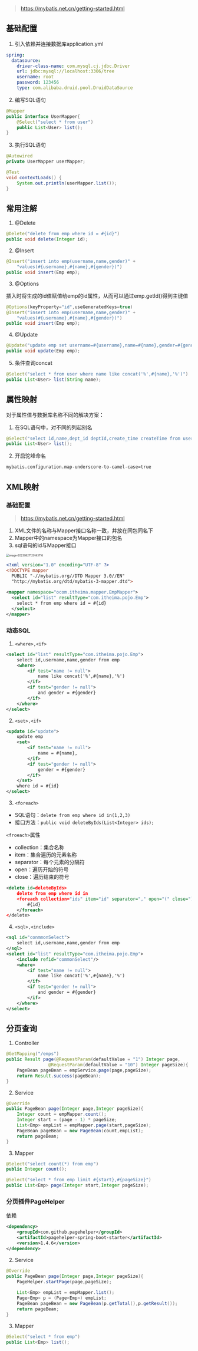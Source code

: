 > https://mybatis.net.cn/getting-started.html

## 基础配置

1. 引入依赖并连接数据库application.yml

```yml
spring:
  datasource:
    driver-class-name: com.mysql.cj.jdbc.Driver
    url: jdbc:mysql://localhost:3306/tree
    username: root
    password: 123456
    type: com.alibaba.druid.pool.DruidDataSource
```

2. 编写SQL语句

```java
@Mapper
public interface UserMapper{
    @Select("select * from user")
    public List<User> list();
}
```

3. 执行SQL语句

```java
@Autowired
private UserMapper userMapper;

@Test
void contextLoads() {
    System.out.println(userMapper.list());
}
```

## 常用注解

1. @Delete

```java
@Delete("delete from emp where id = #{id}")
public void delete(Integer id);
```

2. @Insert

```java
@Insert("insert into emp(username,name,gender)" + 
	"values(#{username},#{name},#{gender})")
public void insert(Emp emp);
```

3. @Options

插入时将生成的id值赋值给emp的id属性，从而可以通过emp.getId()得到主键值

```java
@Options(keyProperty="id",useGeneratedKeys=true)
@Insert("insert into emp(username,name,gender)" + 
	"values(#{username},#{name},#{gender})")
public void insert(Emp emp);
```

4. @Update

```java
@Update("update emp set username=#{username},name=#{name},gender=#{gender} where id =#{id}")
public void update(Emp emp);
```

5. 条件查询concat

```java
@Select("select * from user where name like concat('%',#{name},'%')")
public List<User> list(String name);
```

## 属性映射

对于属性值与数据库名称不同的解决方案：

1. 在SQL语句中，对不同的列起别名

```java
@Select("select id,name,dept_id deptId,create_time createTime from user")
public List<User> list();
```

2. 开启驼峰命名

```xml
mybatis.configuration.map-underscore-to-camel-case=true
```

## XML映射

### 基础配置

> https://mybatis.net.cn/getting-started.html

1. XML文件的名称与Mapper接口名称一致，并放在同包同名下
2. Mapper中的namespace为Mapper接口的包名
3. sql语句的id与Mapper接口



<img src="https://cdn.jsdelivr.net/gh/cwcblog/picture@main/img/image-20230827120143716.png" alt="image-20230827120143716" style="zoom:50%;" />

```xml
<?xml version="1.0" encoding="UTF-8" ?>
<!DOCTYPE mapper
  PUBLIC "-//mybatis.org//DTD Mapper 3.0//EN"
  "http://mybatis.org/dtd/mybatis-3-mapper.dtd">
  
<mapper namespace="ocom.itheima.mapper.EmpMapper">
  <select id="list" resultType="com.itheima.pojo.Emp">
    select * from emp where id = #{id}
  </select>
</mapper>
```

### 动态SQL

1. `<where>,<if>`

```xml
<select id="list" resultType="com.itheima.pojo.Emp">
	select id,username,name,gender from emp
	<where>
		<if test="name != null">
			name like concat('%',#{name},'%')
		</if>
		<if test="gender != null">
			and gender = #{gender}
		</if>
	</where>
</select>
```

2. `<set>,<if>`

```xml
<update id="update">
	update emp
	<set>
		<if test="name != null">
			name = #{name},
		</if>
		<if test="gender != null">
			gender = #{gender}
		</if>
	</set>
	where id = #{id}
</select>
```

3. `<foreach>`

- SQL语句：`delete from emp where id in(1,2,3)`
- 接口方法：`public void deleteByIds(List<Integer> ids);`

`<froeach>`属性

- collection：集合名称
- item：集合遍历的元素名称
- separator：每个元素的分隔符
- open：遍历开始的符号
- close：遍历结束的符号

```xml
<delete id=deleteByIds>
	delete from emp where id in
	<foreach collection="ids" item="id" separator="," open="(" close=")">
		#{id}
	</foreach>
</delete>
```

4. `<sql>,<include>`

```xml
<sql id="conmmonSelect">
	select id,username,name,gender from emp
</sql>
<select id="list" resultType="com.itheima.pojo.Emp">
	<include refid="commonSelect"/>
	<where>
		<if test="name != null">
			name like concat('%',#{name},'%')
		</if>
		<if test="gender != null">
			and gender = #{gender}
		</if>
	</where>
</select>
```

## 分页查询

1. Controller

```java
@GetMapping("/emps")
public Result page(@RequestParam(defaultValue = "1") Integer page,
				@RequestParam(defaultValue = "10") Integer pageSize){
    PageBean pageBean = empService.page(page,pageSize);
    return Result.success(pageBean);
}
```

2. Service

```java
@Override
public PageBean page(Integer page,Integer pageSize){
	Integer count = empMapper.count();
	Integer start = (page - 1) * pageSize;
	List<Emp> empList = empMapper.page(start,pageSize);
	PageBean pageBean = new PageBean(count,empList);
	return pageBean;
}
```

3. Mapper

```java
@Select("select count(*) from emp")
public Integer count();

@Select("select * from emp limit #{start},#{pageSize}")
public List<Emp> page(Integer start,Integer pageSize);
```

### 分页插件PageHelper

依赖

```xml
<dependency>
    <groupId>com.github.pagehelper</groupId>
    <artifactId>pagehelper-spring-boot-starter</artifactId>
    <version>1.4.6</version>
</dependency>
```

2. Service

```java
@Override
public PageBean page(Integer page,Integer pageSize){
	PageHelper.startPage(page,pageSize);
	
	List<Emp> empList = empMapper.list();
	Page<Emp> p = (Page<Emp>) empList;
	PageBean pageBean = new PageBean(p.getTotal(),p.getResult());
	return pageBean;
}
```

3. Mapper

```java
@Select("select * from emp")
public List<Emp> list();
```

